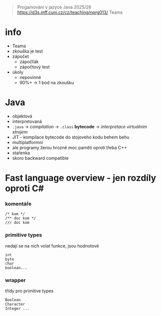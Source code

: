 > Progamování v jazyce Java 2025/26<br>
> https://d3s.mff.cuni.cz/cz/teaching/nprg013/
> Teams 

# info
- Teams
- zkouška je test
- zápočet
  - zápočťák
  - zápočtový test
- úkoly
  - nepovinné
  - 90%+ -> 1 bod na zkoušku
  
# Java
- objektová
- interpretovaná
- `.java` -> *compilation* -> `.class` **bytecode** -> *interpretace virtuálním strojem*
- JIT - kompilace bytecode do stojoveho kodu behem behu
- multiplatformní
- ale programy žerou hrozně moc paměti oproti třeba C++
- stařenka
- skoro backward compatible
  
# Fast language overview - jen rozdíly oproti C#
### komentáře
```
/* kom */
/** doc kom */
/// doc kom
```
### primitive types
nedají se na nich volat funkce, jsou hodnotové
```
int
byte
char
boolean...
```
### wrapper
třídy pro primitive types
```
Boolean
Character
Integer ... 
```

